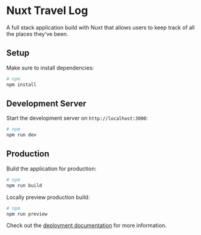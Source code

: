 # Nuxt Travel Log

A full stack application build with Nuxt that allows users to keep track of all the places they've been.

## Setup

Make sure to install dependencies:

```bash
# npm
npm install
```


## Development Server

Start the development server on `http://localhost:3000`:

```bash
# npm
npm run dev
```

## Production

Build the application for production:

```bash
# npm
npm run build
```

Locally preview production build:

```bash
# npm
npm run preview
```

Check out the [deployment documentation](https://nuxt.com/docs/getting-started/deployment) for more information.
